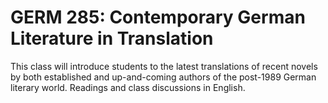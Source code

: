 # GERM 285: Contemporary German Literature in Translation

This class will introduce students to the latest translations of recent novels by both established and up-and-coming authors of the post-1989 German literary world. Readings and class discussions in English.